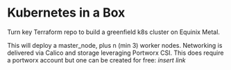 # Kubernetes in a Box

Turn key Terraform repo to build a greenfield k8s cluster on Equinix Metal.  

This will deploy a master_node, plus n (min 3) worker nodes.  Networking is delivered via Calico and storage leveraging Portworx CSI.  This does require a portworx account but one can be created for free: *insert link*

